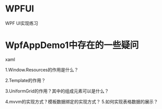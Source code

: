 # WPFUI
WPF UI实现练习


 # WpfAppDemo1中存在的一些疑问
 xaml
 
 1.Window.Resources的作用是什么？
 
 2.Template的作用？
 
 3.UniformGrid的作用？其中的组成元素可以是什么？
 
 4.mvvm的实现方式？模板数据绑定的实现方式？
 5.如何实现表格数据的展示？

